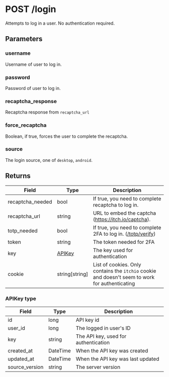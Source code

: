 # POST /login
Attempts to log in a user. No authentication required.  

## Parameters
### username
Username of user to log in.
### password
Password of user to log in.
### recaptcha_response
Recaptcha response from `recaptcha_url`
### force_recaptcha
Boolean, if true, forces the user to complete the recaptcha.
### source
The login source, one of `desktop`, `android`.

## Returns
| Field | Type | Description |
|---|---|---|
| recaptcha_needed | bool | If true, you need to complete recaptcha to log in. |
| recaptcha_url | string | URL to embed the captcha (https://itch.io/captcha). |
| totp_needed | bool | If true, you need to complete 2FA to log in. ([/totp/verify](/API/V2/totp.html)) |
| token | string | The token needed for 2FA |
| key | [APIKey](#apikey-type) | The key used for authentication |
| cookie | string[string] | List of cookies. Only contains the `itchio` cookie and doesn't seem to work for authenticating |

### APIKey type
| Field | Type | Description |
|---|---|---|
| id | long | API key id |
| user_id | long | The logged in user's ID |
| key | string | The API key, used for authentication |
| created_at | DateTime | When the API key was created |
| updated_at | DateTime | When the API key was last updated |
| source_version | string | The server version |